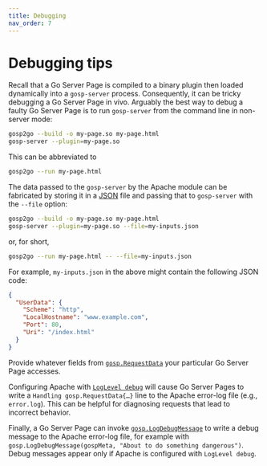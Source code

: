 ```yaml
---
title: Debugging
nav_order: 7
---
```


Debugging tips
==============

Recall that a Go Server Page is compiled to a binary plugin then loaded dynamically into a `gosp-server` process.  Consequently, it can be tricky debugging a Go Server Page in vivo.  Arguably the best way to debug a faulty Go Server Page is to run `gosp-server` from the command line in non-server mode:

```bash
gosp2go --build -o my-page.so my-page.html
gosp-server --plugin=my-page.so
```

This can be abbreviated to
```bash
gosp2go --run my-page.html
```

The data passed to the `gosp-server` by the Apache module can be fabricated by storing it in a [JSON](https://json.org/) file and passing that to `gosp-server` with the `--file` option:
```bash
gosp2go --build -o my-page.so my-page.html
gosp-server --plugin=my-page.so --file=my-inputs.json
```
or, for short,
```bash
gosp2go --run my-page.html -- --file=my-inputs.json
```
For example, `my-inputs.json` in the above might contain the following JSON code:
```JSON
{
  "UserData": {
    "Scheme": "http",
    "LocalHostname": "www.example.com",
    "Port": 80,
    "Uri": "/index.html"
  }
}
```
Provide whatever fields from [`gosp.RequestData`](https://godoc.org/github.com/spakin/gosp/src/gosp#RequestData) your particular Go Server Page accesses.

Configuring Apache with [`LogLevel debug`](https://httpd.apache.org/docs/current/mod/core.html#loglevel) will cause Go Server Pages to write a `Handling gosp.RequestData{…}` line to the Apache error-log file (e.g., `error.log`).  This can be helpful for diagnosing requests that lead to incorrect behavior.

Finally, a Go Server Page can invoke [`gosp.LogDebugMessage`](https://godoc.org/github.com/spakin/gosp/src/gosp#LogDebugMessage) to write a debug message to the Apache error-log file, for example with `gosp.LogDebugMessage(gospMeta, "About to do something dangerous")`.  Debug messages appear only if Apache is configured with `LogLevel debug`.
